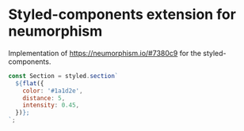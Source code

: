 # Styled-components extension for neumorphism

Implementation of <https://neumorphism.io/#7380c9> for the styled-components.

```js
const Section = styled.section`
  ${flat({
    color: '#1a1d2e',
    distance: 5,
    intensity: 0.45,
  })};
`;
```
